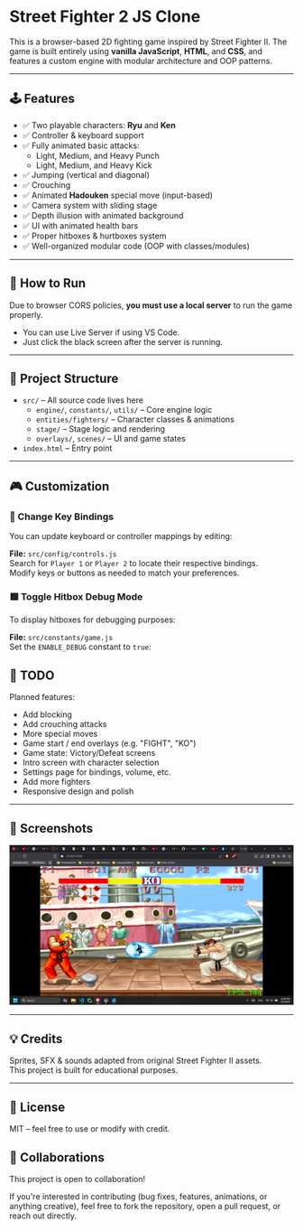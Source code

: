 # Street Fighter 2 JS Clone

This is a browser-based 2D fighting game inspired by Street Fighter II. The game is built entirely using **vanilla JavaScript**, **HTML**, and **CSS**, and features a custom engine with modular architecture and OOP patterns.

---

## 🕹️ Features

- ✅ Two playable characters: **Ryu** and **Ken**
- ✅ Controller & keyboard support
- ✅ Fully animated basic attacks:
  - Light, Medium, and Heavy Punch
  - Light, Medium, and Heavy Kick
- ✅ Jumping (vertical and diagonal)
- ✅ Crouching
- ✅ Animated **Hadouken** special move (input-based)
- ✅ Camera system with sliding stage
- ✅ Depth illusion with animated background
- ✅ UI with animated health bars
- ✅ Proper hitboxes & hurtboxes system
- ✅ Well-organized modular code (OOP with classes/modules)

---

## 🔧 How to Run

Due to browser CORS policies, **you must use a local server** to run the game properly.

 - You can use Live Server if using VS Code.
 - Just click the black screen after the server is running.

---

## 🧠 Project Structure

- `src/` – All source code lives here
  - `engine/`, `constants/`, `utils/` – Core engine logic
  - `entities/fighters/` – Character classes & animations
  - `stage/` – Stage logic and rendering
  - `overlays/`, `scenes/` – UI and game states
- `index.html` – Entry point

---

## 🎮 Customization

### 🔧 Change Key Bindings  
You can update keyboard or controller mappings by editing:

**File:** `src/config/controls.js`  
Search for `Player 1` or `Player 2` to locate their respective bindings.  
Modify keys or buttons as needed to match your preferences.

### 🟥 Toggle Hitbox Debug Mode  
To display hitboxes for debugging purposes:

**File:** `src/constants/game.js`  
Set the `ENABLE_DEBUG` constant to `true`:

## 🚧 TODO

Planned features:

- Add blocking
- Add crouching attacks
- More special moves
- Game start / end overlays (e.g. "FIGHT", "KO")
- Game state: Victory/Defeat screens
- Intro screen with character selection
- Settings page for bindings, volume, etc.
- Add more fighters
- Responsive design and polish

---

## 📸 Screenshots

![Gameplay Screenshot](images/screenshot.png)

---

## 💡 Credits

Sprites, SFX & sounds adapted from original Street Fighter II assets.  
This project is built for educational purposes.

---

## 📜 License

MIT – feel free to use or modify with credit.

## 🤝 Collaborations

This project is open to collaboration!

If you're interested in contributing (bug fixes, features, animations, or anything creative), feel free to fork the repository, open a pull request, or reach out directly.